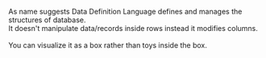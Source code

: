 As name suggests Data Definition Language defines and manages the structures of database.
<br>
It doesn't manipulate data/records inside rows instead it modifies columns.
<br>
<br>
You can visualize it as a box rather than toys inside the box.
